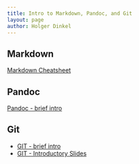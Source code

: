 ```yaml
---
title: Intro to Markdown, Pandoc, and Git
layout: page
author: Holger Dinkel
---
```



## Markdown

[Markdown Cheatsheet](./markdown_cheatsheet.pdf)

## Pandoc

[Pandoc - brief intro](./pandoc_intro.html)

## Git

- [GIT - brief intro](./git_intro.html)
- [GIT - Introductory Slides](./git_intro_slides.html)
